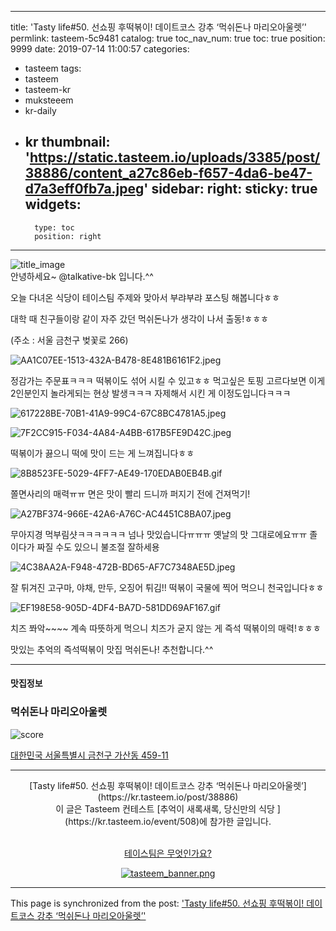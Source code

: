 
---
title: 'Tasty life#50. 선쇼핑 후떡볶이! 데이트코스 강추 ‘먹쉬돈나 마리오아울렛’'
permlink: tasteem-5c9481
catalog: true
toc_nav_num: true
toc: true
position: 9999
date: 2019-07-14 11:00:57
categories:
- tasteem
tags:
- tasteem
- tasteem-kr
- muksteeem
- kr-daily
- kr
thumbnail: 'https://static.tasteem.io/uploads/3385/post/38886/content_a27c86eb-f657-4da6-be47-d7a3eff0fb7a.jpeg'
sidebar:
    right:
        sticky: true
widgets:
    -
        type: toc
        position: right
---


![title_image](https://static.tasteem.io/uploads/3385/post/38886/content_a27c86eb-f657-4da6-be47-d7a3eff0fb7a.jpeg)
<br/>
안녕하세요~ @talkative-bk 입니다.^^

오늘 다녀온 식당이 테이스팀 주제와 맞아서
부랴부랴 포스팅 해봅니다ㅎㅎ

대학 때 친구들이랑 같이 자주 갔던
먹쉬돈나가 생각이 나서 출동!ㅎㅎㅎ

(주소 : 서울 금천구 벚꽃로 266)

![AA1C07EE-1513-432A-B478-8E481B6161F2.jpeg](https://static.tasteem.io/uploads/image/image/195157/56ab9404-a56a-47b2-9655-1c7689a676ba.jpeg)

정감가는 주문표ㅋㅋㅋ
떡볶이도 섞어 시킬 수 있고ㅎㅎ
먹고싶은 토핑 고르다보면 이게 2인분인지 놀라게되는 현상 발생ㅋㅋㅋ
자제해서 시킨 게 이정도입니다ㅋㅋㅋ


![617228BE-70B1-41A9-99C4-67C8BC4781A5.jpeg](https://static.tasteem.io/uploads/image/image/195158/56ab9404-a56a-47b2-9655-1c7689a676ba.jpeg)

![7F2CC915-F034-4A84-A4BB-617B5FE9D42C.jpeg](https://static.tasteem.io/uploads/image/image/195159/56ab9404-a56a-47b2-9655-1c7689a676ba.jpeg)

떡볶이가 끓으니 떡에 맛이 드는 게 느껴집니다ㅎㅎ


![8B8523FE-5029-4FF7-AE49-170EDAB0EB4B.gif](https://static.tasteem.io/uploads/image/image/195160/56ab9404-a56a-47b2-9655-1c7689a676ba.gif)

쫄면사리의 매력ㅠㅠ
면은 맛이 빨리 드니까 퍼지기 전에 건져먹기!


![A27BF374-966E-42A6-A76C-AC4451C8BA07.jpeg](https://static.tasteem.io/uploads/image/image/195161/56ab9404-a56a-47b2-9655-1c7689a676ba.jpeg)

무아지경 먹부림샷ㅋㅋㅋㅋㅋㅋ
넘나 맛있습니다ㅠㅠㅠ 옛날의 맛 그대로에요ㅠㅠ
졸이다가 짜질 수도 있으니 불조절 잘하세용


![4C38AA2A-F948-472B-BD65-AF7C7348AE5D.jpeg](https://static.tasteem.io/uploads/image/image/195162/56ab9404-a56a-47b2-9655-1c7689a676ba.jpeg)

잘 튀겨진 고구마, 야채, 만두, 오징어 튀김!!
떡볶이 국물에 찍어 먹으니 천국입니다ㅎㅎ


![EF198E58-905D-4DF4-BA7D-581DD69AF167.gif](https://static.tasteem.io/uploads/image/image/195163/56ab9404-a56a-47b2-9655-1c7689a676ba.gif)

치즈 쫘악~~~~
계속 따뜻하게 먹으니 치즈가 굳지 않는 게 즉석 떡볶이의 매력!ㅎㅎㅎ

맛있는 추억의 즉석떡볶이 맛집 먹쉬돈나!
추천합니다.^^

---------------------
#### 맛집정보
### 먹쉬돈나 마리오아울렛
![score](https://static.tasteem.io/images/steem/1Crowns.png)

[대한민국 서울특별시 금천구 가산동 459-11](https://kr.tasteem.io/post/38886#map)

-----------------------------------------
<center>[Tasty life#50. 선쇼핑 후떡볶이! 데이트코스 강추 ‘먹쉬돈나 마리오아울렛’](https://kr.tasteem.io/post/38886)
<br/>이 글은 Tasteem 컨테스트
 [추억이 새록새록, 당신만의 식당 ](https://kr.tasteem.io/event/508)에 참가한 글입니다.

<br/>[테이스팀은 무엇인가요?](https://kr.tasteem.io/about)

[![tasteem_banner.png](https://static.tasteem.io/images/tasteem_banner_v3.png)](https://kr.tasteem.io)</center>

- - -

This page is synchronized from the post: ['Tasty life#50. 선쇼핑 후떡볶이! 데이트코스 강추 ‘먹쉬돈나 마리오아울렛’'](https://steemit.com/@talkative-bk/tasteem-5c9481)
